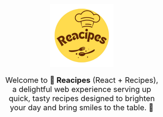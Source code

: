 <p align="center">
<img src="./public/reacipes.png" width="200" />
</p>
<p align="center" style="font-size: 24px;">
Welcome to <strong>🥗 Reacipes</strong> (React + Recipes), a delightful web experience serving up quick, tasty recipes designed to brighten your day and bring smiles to the table. 🍜
</p>
